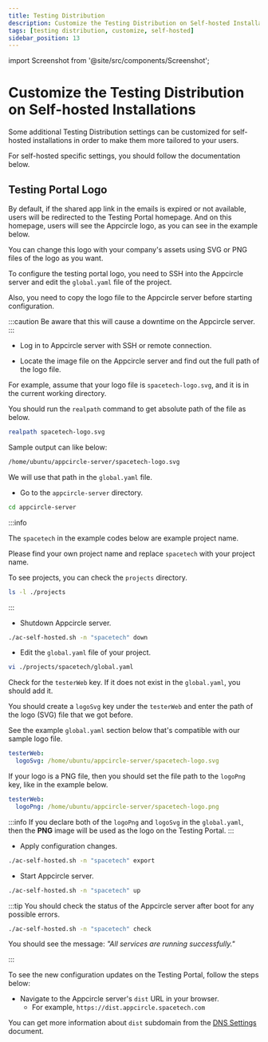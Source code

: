 ```yaml
---
title: Testing Distribution
description: Customize the Testing Distribution on Self-hosted Installations
tags: [testing distribution, customize, self-hosted]
sidebar_position: 13
---
```


import Screenshot from '@site/src/components/Screenshot';

# Customize the Testing Distribution on Self-hosted Installations

Some additional Testing Distribution settings can be customized for self-hosted installations in order to make them more tailored to your users.

For self-hosted specific settings, you should follow the documentation below.

## Testing Portal Logo

By default, if the shared app link in the emails is expired or not available, users will be redirected to the Testing Portal homepage. And on this homepage, users will see the Appcircle logo, as you can see in the example below.

<Screenshot url='https://cdn.appcircle.io/docs/assets/be-2857-default-logo.png' />

You can change this logo with your company's assets using SVG or PNG files of the logo as you want.

To configure the testing portal logo, you need to SSH into the Appcircle server and edit the `global.yaml` file of the project.

Also, you need to copy the logo file to the Appcircle server before starting configuration.

:::caution
Be aware that this will cause a downtime on the Appcircle server.
:::

- Log in to Appcircle server with SSH or remote connection.

- Locate the image file on the Appcircle server and find out the full path of the logo file.

For example, assume that your logo file is `spacetech-logo.svg`, and it is in the current working directory.

You should run the `realpath` command to get absolute path of the file as below.

```bash
realpath spacetech-logo.svg
```

Sample output can like below:

```bash
/home/ubuntu/appcircle-server/spacetech-logo.svg
```

We will use that path in the `global.yaml` file.

- Go to the `appcircle-server` directory.

```bash
cd appcircle-server
```

:::info

The `spacetech` in the example codes below are example project name.

Please find your own project name and replace `spacetech` with your project name.

To see projects, you can check the `projects` directory.

```bash
ls -l ./projects
```

:::

- Shutdown Appcircle server.

```bash
./ac-self-hosted.sh -n "spacetech" down
```

- Edit the `global.yaml` file of your project.

```bash
vi ./projects/spacetech/global.yaml
```

Check for the `testerWeb` key. If it does not exist in the `global.yaml`, you should add it.

You should create a `logoSvg` key under the `testerWeb` and enter the path of the logo (SVG) file that we got before.

See the example `global.yaml` section below that's compatible with our sample logo file.

```yaml
testerWeb:
  logoSvg: /home/ubuntu/appcircle-server/spacetech-logo.svg
```

If your logo is a PNG file, then you should set the file path to the `logoPng` key, like in the example below.

```yaml
testerWeb:
  logoPng: /home/ubuntu/appcircle-server/spacetech-logo.png
```

:::info
If you declare both of the `logoPng` and `logoSvg` in the `global.yaml`, then the **PNG** image will be used as the logo on the Testing Portal.
:::

- Apply configuration changes.

```bash
./ac-self-hosted.sh -n "spacetech" export
```

- Start Appcircle server.

```bash
./ac-self-hosted.sh -n "spacetech" up
```

:::tip
You should check the status of the Appcircle server after boot for any possible errors.

```bash
./ac-self-hosted.sh -n "spacetech" check
```

You should see the message: _"All services are running successfully."_

:::

To see the new configuration updates on the Testing Portal, follow the steps below:

- Navigate to the Appcircle server's `dist` URL in your browser.
  - For example, `https://dist.appcircle.spacetech.com`

You can get more information about `dist` subdomain from the [DNS Settings](https://docs.appcircle.io/self-hosted-appcircle/install-server/docker#4-dns-settings) document.
